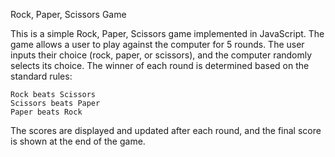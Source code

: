 Rock, Paper, Scissors Game

This is a simple Rock, Paper, Scissors game implemented in JavaScript. The game allows a user to play against the computer for 5 rounds. The user inputs their choice (rock, paper, or scissors), and the computer randomly selects its choice. The winner of each round is determined based on the standard rules:

    Rock beats Scissors
    Scissors beats Paper
    Paper beats Rock

The scores are displayed and updated after each round, and the final score is shown at the end of the game.